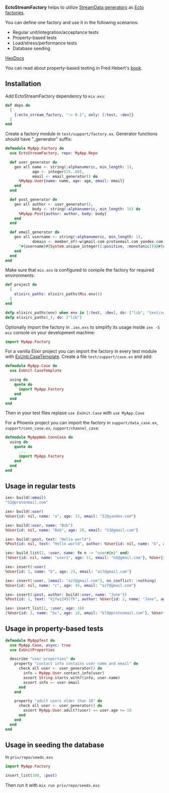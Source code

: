 **EctoStreamFactory** helps to utilize [StreamData generators](https://hexdocs.pm/stream_data/ExUnitProperties.html#gen/1)
as [Ecto factories](https://hexdocs.pm/ecto/test-factories.html).

You can define one factory and use it in the following scenarios:
* Regular unit/integration/acceptance tests
* Property-based tests
* Load/stress/performance tests
* Database seeding

[HexDocs](https://hexdocs.pm/ecto_stream_factory)

You can read about property-based testing in Fred Hebert's [book](https://pragprog.com/book/fhproper/property-based-testing-with-proper-erlang-and-elixir).

## Installation

Add EctoStreamFactory dependency to `mix.exs`:

```elixir
def deps do
  [
    {:ecto_stream_factory, "~> 0.1", only: [:test, :dev]}
  ]
end
```

Create a factory module in `test/support/factory.ex`. Generator functions should have "_generator" suffix:

```elixir
defmodule MyApp.Factory do
  use EctoStreamFactory, repo: MyApp.Repo

  def user_generator do
    gen all name <- string(:alphanumeric, min_length: 1),
            age <- integer(15..80),
            email <- email_generator() do
      %MyApp.User{name: name, age: age, email: email}
    end
  end

  def post_generator do
    gen all author <- user_generator(),
            body <- string(:alphanumeric, min_length: 10) do
      %MyApp.Post{author: author, body: body}
    end
  end

  def email_generator do
    gen all username <- string(:alphanumeric, min_length: 1),
            domain <- member_of(~w(gmail.com protonmail.com yandex.com)) do
      "#{username}#{System.unique_integer([:positive, :monotonic])}@#{domain}"
    end
  end
end
```

Make sure that `mix.exs` is configured to compile the factory for required environments:

```elixir
def project do
  [
    elixirc_paths: elixirc_paths(Mix.env())
  ]
end

defp elixirc_paths(env) when env in [:test, :dev], do: ["lib", "test/support"]
defp elixirc_paths(_), do: ["lib"]
```

Optionally import the factory in `.iex.exs` to simplify its usage inside `iex -S mix` console on your development machine:

```elixir
import MyApp.Factory
```

For a vanilla Elixir project you can import the factory in every test module with [ExUnti.CaseTemplate](https://hexdocs.pm/ex_unit/ExUnit.CaseTemplate.html).
Create a file `test/support/case.ex` and add:
```elixir
defmodule MyApp.Case do
  use ExUnit.CaseTemplate

  using do
    quote do
      import MyApp.Factory
    end
  end
end
```
Then in your test files replase `use ExUnit.Case` with `use MyApp.Case`

For a Phoenix project you can import the factory in `support/data_case.ex`, `support/conn_case.ex`, `support/channel_case`:

```elixir
defmodule MyAppWeb.ConnCase do
  using do
    quote do
      ...
      import MyApp.Factory
    end
  end
end
```

## Usage in regular tests

```elixir
iex> build(:email)
"S1@protonmail.com"

iex> build(:user)
%User{id: nil, name: "a", age: 33, email: "I2@yandex.com"}

iex> build(:user, name: "Bob")
%User{id: nil, name: "Bob", age: 28, email: "S3@gmail.com"}

iex> build(:post, text: "Hello world")
%Post{id: nil, text: "Hello world", author: %User{id: nil, name: "b", age: 28, email: "l4@gmail.com"}}

iex> build_list(2, :user, name: fn n -> "user#{n}" end)
[%User{id: nil, name: "user1", age: 51, email: "n5@gmail.com"}, %User{id: nil, name: "user2", age: 40, email: "O6@yandex.com"}]

iex> insert(:user)
%User{id: 1, name: "b", age: 23, email: "az7@gmail.com"}

iex> insert(:user, [email: "az7@gmail.com"], on_conflict: :nothing)
%User{id: nil, name: "c", age: 44, email: "az7@gmail.com"}

iex> insert(:post, author: build(:user, name: "Jane"))
%Post{id: 1, text: "kjfwi245lfh", author: %User{id: 2, name: "Jane", age: 34, email: "jhg8@yandex.com"}}

iex> insert_list(2, :user, age: 18)
[%User{id: 3, name: "bc", age: 18, email: "kl9@protonmail.com"}, %User{id: 4, name: "bd", age: 18, email: "hj10@yandex.com"}]
```

## Usage in property-based tests

```elixir
defmodule MyAppTest do
  use MyApp.Case, async: true
  use ExUnitProperties

  describe "user properties" do
    property "contact info contains user name and email" do
      check all user <- user_generator() do
        info = MyApp.User.contact_info(user) 
        assert String.starts_with?(info, user.name)
        assert info =~ user.email
      end
    end

    property "adult users older than 18" do
      check all user <- user_generator() do
        assert MyApp.User.adult?(user) == user.age >= 18
      end
    end
  end
end
```

## Usage in seeding the database

In `priv/repo/seeds.exs`

```elixir
import MyApp.Factory

insert_list(100, :post)
```
Then run it with `mix run priv/repo/seeds.exs`

